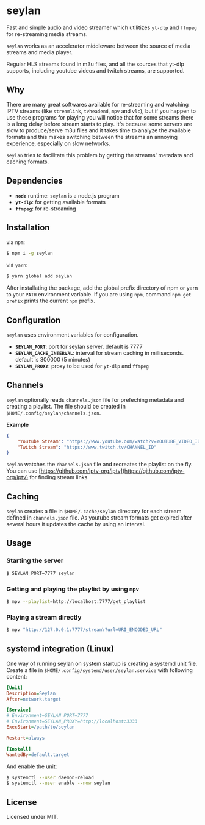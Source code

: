 # seylan
Fast and simple audio and video streamer which utilitizes 
`yt-dlp` and `ffmpeg` for re-streaming media streams. 

`seylan` works as an accelerator middleware between the source of media streams and media player.

Regular HLS streams found in m3u files, and all the sources that yt-dlp supports, 
including youtube videos and twitch streams, are supported.

## Why
There are many great softwares available for re-streaming and watching IPTV streams (like `streamlink`, `tvheadend`, `mpv` and `vlc`), 
but if you happen to use these programs for playing you will notice that for some streams there is 
a long delay before stream starts to play. 
It's because some servers are slow to produce/serve m3u files and it takes time
to analyze the available formats and this makes switching between the streams 
an annoying experience, especially on slow networks.

`seylan` tries to facilitate this problem 
by getting the streams' metadata and caching formats. 

## Dependencies
- **`node`** runtime: `seylan` is a node.js program
- **`yt-dlp`**: for getting available formats
- **`ffmpeg`**: for re-streaming

## Installation
via `npm`:
```bash
$ npm i -g seylan
```

via `yarn`:
```bash
$ yarn global add seylan
```

After installating the package, add the global prefix directory of npm or yarn to your `PATH` environment variable.
If you are using `npm`, command `npm get prefix` prints the current `npm` prefix. 

## Configuration
`seylan` uses environment variables for configuration. 
- **`SEYLAN_PORT`**: port for seylan server. default is 7777
- **`SEYLAN_CACHE_INTERVAL`**: interval for stream caching in milliseconds. default is 300000 (5 minutes)
- **`SEYLAN_PROXY`**: proxy to be used for `yt-dlp` and `ffmpeg`

## Channels
`seylan` optionally reads `channels.json` file for prefeching metadata and creating a playlist. 
The file should be created in `$HOME/.config/seylan/channels.json`. 

**Example**
```json
{
    "Youtube Stream": "https://www.youtube.com/watch?v=YOUTUBE_VIDEO_ID",
    "Twitch Stream": "https://www.twitch.tv/CHANNEL_ID"
}
```

`seylan` watches the `channels.json` file and recreates the 
playlist on the fly. You can use [https://github.com/iptv-org/iptv](https://github.com/iptv-org/iptv) 
for finding stream links.

## Caching
`seylan` creates a file in `$HOME/.cache/seylan` directory for each stream defined in `channels.json` file. 
As youtube stream formats get expired after several hours it updates the cache by using an interval.

## Usage

### Starting the server
```bash
$ SEYLAN_PORT=7777 seylan
```

### Getting and playing the playlist by using `mpv`
```bash
$ mpv --playlist=http://localhost:7777/get_playlist
```

### Playing a stream directly
```bash
$ mpv "http://127.0.0.1:7777/stream\?url=URI_ENCODED_URL"
```

## systemd integration (Linux)
One way of running seylan on system startup is creating a systemd unit file. Create a file
in `$HOME/.config/systemd/user/seylan.service` with following content:

```ini
[Unit]
Description=Seylan
After=network.target

[Service]
# Environment=SEYLAN_PORT=7777
# Environment=SEYLAN_PROXY=http://localhost:3333
ExecStart=/path/to/seylan

Restart=always

[Install]
WantedBy=default.target
```

And enable the unit:

```bash
$ systemctl --user daemon-reload
$ systemctl --user enable --now seylan
```

## License
Licensed under MIT.
